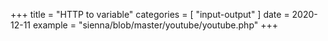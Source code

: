 +++
title = "HTTP to variable"
categories = [ "input-output" ]
date = 2020-12-11
example = "sienna/blob/master/youtube/youtube.php"
+++
